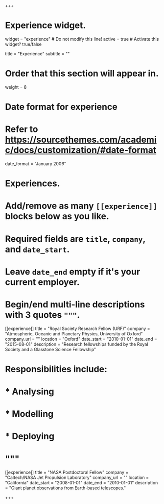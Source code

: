 +++
# Experience widget.
widget = "experience"  # Do not modify this line!
active = true  # Activate this widget? true/false

title = "Experience"
subtitle = ""

# Order that this section will appear in.
weight = 8

# Date format for experience
#   Refer to https://sourcethemes.com/academic/docs/customization/#date-format
date_format = "January 2006"

# Experiences.
#   Add/remove as many `[[experience]]` blocks below as you like.
#   Required fields are `title`, `company`, and `date_start`.
#   Leave `date_end` empty if it's your current employer.
#   Begin/end multi-line descriptions with 3 quotes `"""`.
[[experience]]
  title = "Royal Society Research Fellow (URF)"
  company = "Atmospheric, Oceanic and Planetary Physics, University of Oxford"
  company_url = ""
  location = "Oxford"
  date_start = "2010-01-01"
  date_end = "2015-08-01"
  description = "Research fellowships funded by the Royal Society and a Glasstone Science Fellowship"
 # Responsibilities include:
  
 # * Analysing
 # * Modelling
 # * Deploying
 # """

[[experience]]
  title = "NASA Postdoctoral Fellow"
  company = "Caltech/NASA Jet Propulsion Laboratory"
  company_url = ""
  location = "California"
  date_start = "2008-01-01"
  date_end = "2010-01-01"
  description = "Giant planet observations from Earth-based telescopes."

+++
